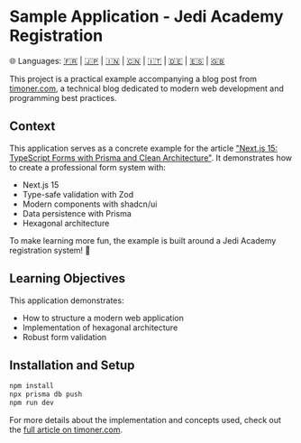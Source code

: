 # Sample Application - Jedi Academy Registration

🌐 Languages: [🇫🇷](README.fr.md) | [🇯🇵](README.ja.md) | [🇮🇳](README.hi.md) | [🇨🇳](README.zh.md) | [🇮🇹](README.it.md) | [🇩🇪](README.de.md) | [🇪🇸](README.es.md) | [🇬🇧](README.md)

This project is a practical example accompanying a blog post from [timoner.com](https://timoner.com), a technical blog dedicated to modern web development and programming best practices.

## Context

This application serves as a concrete example for the article ["Next.js 15: TypeScript Forms with Prisma and Clean Architecture"](https://timoner.com/en/nextjs/formulaire-nextjs-zod-archi-hexagonale). It demonstrates how to create a professional form system with:

- Next.js 15
- Type-safe validation with Zod
- Modern components with shadcn/ui
- Data persistence with Prisma
- Hexagonal architecture

To make learning more fun, the example is built around a Jedi Academy registration system! 🚀

## Learning Objectives

This application demonstrates:
- How to structure a modern web application
- Implementation of hexagonal architecture
- Robust form validation

## Installation and Setup

```bash
npm install
npx prisma db push
npm run dev
```

For more details about the implementation and concepts used, check out the [full article on timoner.com](https://timoner.com/en/nextjs/formulaire-nextjs-zod-archi-hexagonale).
